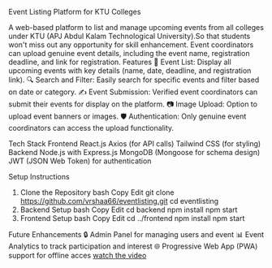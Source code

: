 Event Listing Platform for KTU Colleges

A web-based platform to list and manage upcoming events from all colleges under KTU (APJ Abdul Kalam Technological University).So that students won't miss out any opportunity for skill enhancement. Event coordinators can upload genuine event details, including the event name, registration deadline, and link for registration.
Features
📅 Event List: Display all upcoming events with key details (name, date, deadline, and registration link).
🔍 Search and Filter: Easily search for specific events and filter based on date or category.
✍️ Event Submission: Verified event coordinators can submit their events for display on the platform.
📷 Image Upload: Option to upload event banners or images.
🛡️ Authentication: Only genuine event coordinators can access the upload functionality.

Tech Stack
Frontend
React.js
Axios (for API calls)
Tailwind CSS (for styling)
Backend
Node.js with Express.js
MongoDB (Mongoose for schema design)
JWT (JSON Web Token) for authentication


Setup Instructions
1. Clone the Repository
bash
Copy
Edit
git clone https://github.com/vrshaa66/eventlisting.git
cd eventlisting
2. Backend Setup
bash
Copy
Edit
cd backend
npm install
npm start
3. Frontend Setup
bash
Copy
Edit
cd ../frontend
npm install
npm start

Future Enhancements
🔒 Admin Panel for managing users and event
📊 Event Analytics to track participation and interest
🌐 Progressive Web App (PWA) support for offline acces
[watch the video](https://youtu.be/x9UcaEPQyIc)
